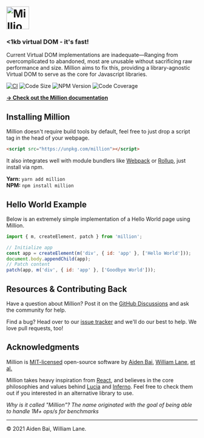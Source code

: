 # <img src="https://raw.githubusercontent.com/millionjs/million/main/.github/assets/logo.svg" height="60" alt="Million Logo" aria-label="Million Logo" />

### <1kb virtual DOM - it's fast!

Current Virtual DOM implementations are inadequate—Ranging from overcomplicated to abandoned, most are unusable without sacrificing raw performance and size. Million aims to fix this, providing a library-agnostic Virtual DOM to serve as the core for Javascript libraries.

[![CI](https://img.shields.io/github/workflow/status/millionjs/million/CI?color=FD9336&labelColor=000&style=flat-square&label=build)](https://img.shields.io/github/workflow/status/millionjs/million)
![Code Size](https://badgen.net/badgesize/brotli/https/unpkg.com/million?style=flat-square&label=size&color=A04A9C&labelColor=000) ![NPM Version](https://img.shields.io/npm/v/million?style=flat-square&color=4E82EE&labelColor=000) ![Code Coverage](https://img.shields.io/coveralls/github/millionjs/million?color=3CF5EB&labelColor=000&style=flat-square)

[**→ Check out the Million documentation**](https://github.com/millionjs/million/wiki)

## Installing Million

Million doesn't require build tools by default, feel free to just drop a script tag in the head of your webpage.

```html
<script src="https://unpkg.com/million"></script>
```

It also integrates well with module bundlers like [Webpack](https://webpack.js.org/) or [Rollup](https://rollupjs.org/), just install via npm.

**Yarn:** `yarn add million`\
**NPM:** `npm install million`

## Hello World Example

Below is an extremely simple implementation of a Hello World page using Million.

```js
import { m, createElement, patch } from 'million';

// Initialize app
const app = createElement(m('div', { id: 'app' }, ['Hello World']));
document.body.appendChild(app);
// Patch content
patch(app, m('div', { id: 'app' }, ['Goodbye World']));
```

## Resources & Contributing Back

Have a question about Million? Post it on the [GitHub Discussions](https://github.com/millionjs/million/discussions) and ask the community for help.

Find a bug? Head over to our [issue tracker](https://github.com/millionjs/million/issues) and we'll do our best to help. We love pull requests, too!

## Acknowledgments

Million is [MIT-licensed](LICENSE) open-source software by [Aiden Bai](https://github.com/aidenybai), [William Lane](https://github.com/willdoescode), [et al.](https://github.com/millionjs/million/graphs/contributors)

Million takes heavy inspiration from [React](https://github.com/facebook/react), and believes in the core philosophies and values behind [Lucia](https://github.com/aidenybai/lucia) and [Inferno](https://github.com/infernojs/inferno). Feel free to check them out if you interested in an alternative library to use.

_Why is it called "Million"? The name originated with the goal of being able to handle 1M+ ops/s for benchmarks_

---

© 2021 Aiden Bai, William Lane.
